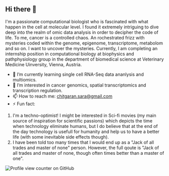 ## Hi there 👋
I'm a passionate computational biologist who is fascinated with what happen in the cell at molecular level. I found it extremely intriguing to dive deep into the realm of omic data analysis in order to decipher the code of life. To me, cancer is a controlled chaos. An rochestrated frizz with mysteries coded within the genome, epigenome, transcriptome, metabolom and so on. I want to uncover the mysteries.
Currently, I am completing an internship position in computational biology at biophysics and pathphysiology group in the department of biomedical science at Veterinary Medicine Uinversity, Vienna, Austria.

 - 🔭 I’m currently learning single cell RNA-Seq data ananlysis and multiomics.
 - 🌱 I’m interested in cancer genomics, spatial transcriptomics and transcription regulation.
 - 📫 How to reach me: chitgaran.sara@gmail.com
 - ⚡ Fun fact:
1) I'm a techno-optimist! I might be interested in Sci-fi movies (my main source of inspiration for scientific passions) which depicts the time when technology eliminate humans, but I do believe that at the end of the day technology is usefull for humanity and help us to have a better life (with some inevitable side effects though).
2) I have been told too many times that I would end up as a "Jack of all trades and master of none" person. However, the full qoute is "Jack of all trades and master of none, though often times better than a master of one". 

<!-- these are comments:
**sarachitgaran/SaraChitgaran** is a ✨ _special_ ✨ repository because its `README.md` (this file) appears on your GitHub profile.

Here are some ideas to get you started:

- 🔭 I’m currently working on ...
- 🌱 I’m currently learning ...
- 👯 I’m looking to collaborate on ...
- 🤔 I’m looking for help with ...
- 💬 Ask me about ...
- 📫 How to reach me: ...
- 😄 Pronouns: ...
- ⚡ Fun fact: ...
-->
![Profile view counter on GitHub](https://komarev.com/ghpvc/?username=SaraChitgaran)
